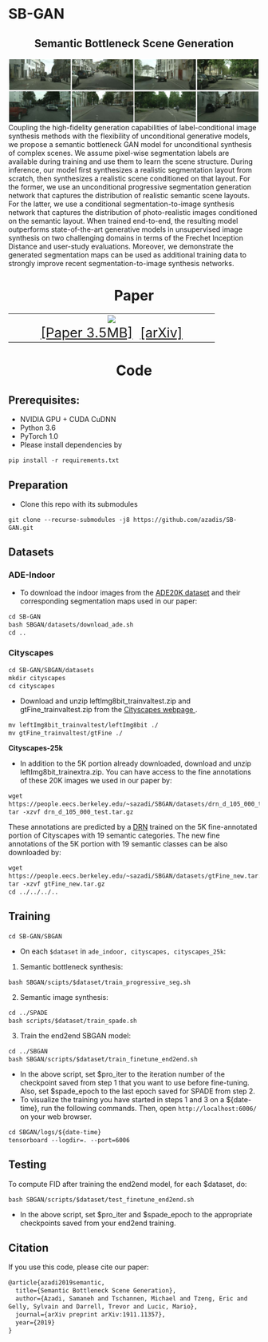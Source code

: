 # SB-GAN
<!-- <img src='imgs/teaser_SBGAN.jpg' align="right" width=384> -->
<center><h2>Semantic Bottleneck Scene Generation</h2></center>
<img src='imgs/SB-GAN-samples.jpg' align="center">
Coupling the high-fidelity generation capabilities of label-conditional image synthesis methods with the flexibility of unconditional generative models, we propose a semantic bottleneck GAN model for unconditional synthesis of complex scenes. We assume pixel-wise segmentation labels are available during training and use them to learn the scene structure. During inference, our model first synthesizes a realistic segmentation layout from scratch, then synthesizes a realistic scene conditioned on that layout. For the former, we use an unconditional progressive segmentation generation network that captures the distribution of realistic semantic scene layouts. For the latter, we use a conditional segmentation-to-image synthesis network that captures the distribution of photo-realistic images conditioned on the semantic layout. When trained end-to-end, the resulting model outperforms state-of-the-art generative models in unsupervised image synthesis on two challenging domains in terms of the Frechet Inception Distance and user-study evaluations. Moreover, we demonstrate the generated segmentation maps can be used as additional training data to strongly improve recent segmentation-to-image synthesis networks.

<table align=center width=850px>
  <center><h1>Paper</h1></center>
  <tr>
  <td width=400px align=center>
  <!-- <p style="margin-top:4px;"></p> -->
  <a href="https://people.eecs.berkeley.edu/~sazadi/SBGAN/main.pdf"><img style="height:200px" src="https://people.eecs.berkeley.edu/~sazadi/SBGAN/thumbnail.jpg"/></a>
  <center>
  <span style="font-size:20pt"><a href="https://people.eecs.berkeley.edu/~sazadi/SBGAN/main.pdf">[Paper 3.5MB]</a>&nbsp;
  <span style="font-size:20pt"><a href="https://arxiv.org/abs/1911.11357">[arXiv]</a>
  </center>
  </td>
  </tr>
  </table>
<center><h1>Code</h1></center>

## Prerequisites:
- NVIDIA GPU + CUDA CuDNN
- Python 3.6
- PyTorch 1.0
- Please install dependencies by
```
pip install -r requirements.txt
```

## Preparation
- Clone this repo with its submodules
```
git clone --recurse-submodules -j8 https://github.com/azadis/SB-GAN.git
```

## Datasets
### ADE-Indoor
- To download the indoor images from the <a href="https://groups.csail.mit.edu/vision/datasets/ADE20K/">ADE20K dataset</a> and their corresponding segmentation maps used in our paper:
```
cd SB-GAN
bash SBGAN/datasets/download_ade.sh
cd ..
```

### Cityscapes 
```
cd SB-GAN/SBGAN/datasets
mkdir cityscapes
cd cityscapes
```
- Download and unzip leftImg8bit_trainvaltest.zip and gtFine_trainvaltest.zip from the <a href="https://www.cityscapes-dataset.com/downloads/">Cityscapes webpage </a>.
```
mv leftImg8bit_trainvaltest/leftImg8bit ./
mv gtFine_trainvaltest/gtFine ./
```

**Cityscapes-25k**
- In addition to the 5K portion already downloaded, download and unzip leftImg8bit_trainextra.zip. You can have access to the fine annotations of these 20K images we used in our paper by:
```
wget https://people.eecs.berkeley.edu/~sazadi/SBGAN/datasets/drn_d_105_000_test.tar.gz
tar -xzvf drn_d_105_000_test.tar.gz
```
These annotations are predicted by a <a href="https://github.com/fyu/drn">DRN</a> trained on the 5K fine-annotated portion of Cityscapes with 19 semantic categories. The new fine annotations of the 5K portion with 19 semantic classes can be also downloaded by:
```
wget https://people.eecs.berkeley.edu/~sazadi/SBGAN/datasets/gtFine_new.tar.gz
tar -xzvf gtFine_new.tar.gz
cd ../../../..
```
## Training
```cd SB-GAN/SBGAN```
- On each ```$dataset``` in ```ade_indoor, cityscapes, cityscapes_25k```:
1. Semantic bottleneck synthesis:
```
bash SBGAN/scipts/$dataset/train_progressive_seg.sh
```
2. Semantic image synthesis:
```
cd ../SPADE
bash scripts/$dataset/train_spade.sh
```
3. Train the end2end SBGAN model:
```
cd ../SBGAN
bash SBGAN/scripts/$dataset/train_finetune_end2end.sh
```
- In the above script, set $pro_iter to the iteration number of the checkpoint saved from step 1 that you want to use before fine-tuning. Also, set $spade_epoch to the last epoch saved for SPADE from step 2.
- To visualize the training you have started in steps 1 and 3 on a ${date-time}, run the following commands. Then, open ```http://localhost:6006/``` on your web browser.
```
cd SBGAN/logs/${date-time}
tensorboard --logdir=. --port=6006
```

## Testing
To compute FID after training the end2end model, for each $dataset, do:
```
bash SBGAN/scripts/$dataset/test_finetune_end2end.sh
```
- In the above script, set $pro_iter and $spade_epoch to the appropriate checkpoints saved from your end2end training.

## Citation
If you use this code, please cite our paper:
```
@article{azadi2019semantic,
  title={Semantic Bottleneck Scene Generation},
  author={Azadi, Samaneh and Tschannen, Michael and Tzeng, Eric and Gelly, Sylvain and Darrell, Trevor and Lucic, Mario},
  journal={arXiv preprint arXiv:1911.11357},
  year={2019}
}
```
